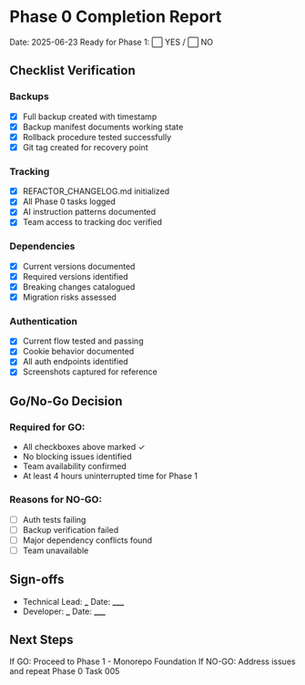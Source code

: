# Phase 0 Completion Report

Date: 2025-06-23
Ready for Phase 1: ⬜ YES / ⬜ NO

## Checklist Verification

### Backups

- [x] Full backup created with timestamp
- [x] Backup manifest documents working state
- [x] Rollback procedure tested successfully
- [x] Git tag created for recovery point

### Tracking

- [x] REFACTOR_CHANGELOG.md initialized
- [x] All Phase 0 tasks logged
- [x] AI instruction patterns documented
- [x] Team access to tracking doc verified

### Dependencies

- [x] Current versions documented
- [x] Required versions identified
- [x] Breaking changes catalogued
- [x] Migration risks assessed

### Authentication

- [x] Current flow tested and passing
- [x] Cookie behavior documented
- [x] All auth endpoints identified
- [x] Screenshots captured for reference

## Go/No-Go Decision

### Required for GO:

- All checkboxes above marked ✓
- No blocking issues identified
- Team availability confirmed
- At least 4 hours uninterrupted time for Phase 1

### Reasons for NO-GO:

- [ ] Auth tests failing
- [ ] Backup verification failed
- [ ] Major dependency conflicts found
- [ ] Team unavailable

## Sign-offs

- Technical Lead: ********\_******** Date: **\_\_\_**
- Developer: **********\_********** Date: **\_\_\_**

## Next Steps

If GO: Proceed to Phase 1 - Monorepo Foundation
If NO-GO: Address issues and repeat Phase 0 Task 005
